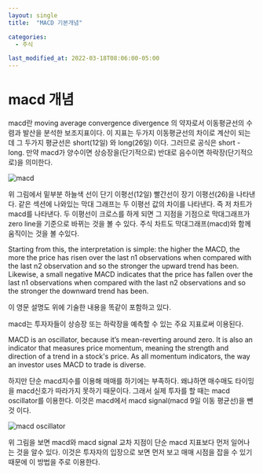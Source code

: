 ```yaml
---
layout: single
title:  "MACD 기본개념"

categories:
  - 주식

last_modified_at: 2022-03-18T08:06:00-05:00
---
```


macd 개념
===

macd란 moving average convergence divergence 의 약자로서 이동평균선의 수렴과 발산을 분석한 보조지표이다.
이 지표는 두가지 이동평균선의 차이로 계산이 되는데 그 두가지 평균선은 short(12일) 와 long(26일) 이다.
그러므로 공식은 short - long.
만약 macd가 양수이면 상승장을(단기적으로) 반대로 음수이면 하락장(단기적으로)을 의미한다.


![macd](https://user-images.githubusercontent.com/47611901/158916629-a4d65b2a-d804-4471-89a2-995c64a2befd.png)

위 그림에서 밑부분 하늘색 선이 단기 이평선(12일) 빨간선이 장기 이평선(26)을 나타낸다.
같은 섹션에 나와있는 막대 그래프는 두 이평선 값의 차이를 나타낸다. 즉 저 차트가 macd를 나타낸다. 두 이평선이 크로스를 하게 되면 그 지점을 기점으로 막대그래프가 zero line을 기준으로 바뀌는 것을 볼 수 있다.
주식 차트도 막대그래프(macd)와 함께 움직이는 것을 볼 수있다.

Starting from this, the interpretation is simple: the higher the MACD, the more the price has risen over the last
n1 observations when compared with the last n2 observation and so the stronger the upward trend has been.
Likewise, a small negative MACD indicates that the price has fallen over the last n1 observations when
compared with the last n2 observations and so the stronger the downward trend has been.

이 영문 설명도 위에 기술한 내용을 똑같이 포함하고 있다.

macd는 투자자들이 상승장 또는 하락장을 예측할 수 있는 주요 지표로써 이용된다.

MACD is an oscillator, because it’s mean-reverting around zero. It is also an indicator that measures price
momentum, meaning the strength and direction of a trend in a stock's price. As all momentum indicators, the
way an investor uses MACD to trade is diverse.

하지만 단순 macd지수를 이용해 매매를 하기에는 부족하다. 왜냐하면 매수매도 타이밍을 macd신호가 따라가지 못하기 때문이다.
그래서 실제 투자를 할 때는 macd oscillator를 이용한다. 이것은 macd에서 macd signal(macd 9일 이동 평균선)을 뺀 것 이다.

![macd oscillator](https://user-images.githubusercontent.com/47611901/158918348-e256dce5-3adb-40a5-ac5d-8e7d2400da19.gif)

위 그림을 보면 macd와 macd signal 교차 지점이 단순 macd 지표보다 먼저 일어나는 것을 알수 있다. 이것은 투자자의 입장으로 보면 먼저 보고 매매 시점을 잡을 수 있기 때문에 이 방법을 주로 이용한다.
